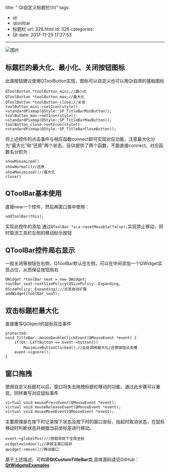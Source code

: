 title: " Qt自定义标题栏\t\t"
tags:
  - qt
  - qtoolbar
  - 标题栏
url: 326.html
id: 326
categories:
  - Qt
date: 2017-11-25 17:27:53
---
![图片](http://wx4.sinaimg.cn/mw690/a8dbb8d6ly1flugooja77j20gv09ht8n.jpg)

标题栏的最大化、最小化、关闭按钮图标
------------------

此类按钮建议使用QToolButton实现，图标可以自定义也可以用Qt自带的基础图标
```
QToolButton *toolButton_mini;//最小化
QToolButton *toolButton_max;//最大化
QToolButton *toolButton_close;//关闭
toolButton_mini->setIcon(style()->standardPixmap(QStyle::SP_TitleBarMinButton));
toolButton_max->setIcon(style()->standardPixmap(QStyle::SP_TitleBarMaxButton));
toolButton_close->setIcon(style()->standardPixmap(QStyle::SP_TitleBarCloseButton));
```
将上述控件的点击事件与相应函数connect即可实现对应功能，注意最大化分为“最大化”和“还原”两个状态，且Qt提供了两个函数，不能直接connect。对应函数名分别为：
```
showMinimized()
showNormal()//还原
showMaximized()//最大化
close()
```
QToolBar基本使用
------------

直接new一个控件，然后再窗口类中使用：

`addToolBar(this);`

实现此控件的添加 通过`QToolBar *a;a->asetMovable(false);`实现禁止移动，同时取消工具栏左侧的移动标示按钮

QToolBar控件局右显示
--------------

一般关闭等按钮在右侧，QToolBar默认在左侧，可以在中间添加一个QWidget实现占位，从而保证按钮局右
```
QWidget *toolBar_seat = new QWidget;
toolBar_seat->setSizePolicy(QSizePolicy::Expanding, QSizePolicy::Expanding);//长宽自动扩展
addWidget(toolBar_seat);
```
双击标题栏最大化
--------

直接重写QObject的鼠标双击事件
```
protected:
void TitleBar::mouseDoubleClickEvent(QMouseEvent *event) {
    if(Qt::LeftButton == event->button())
        MaximizeButtonClicked();//此处调用最大化/还原按钮点击槽
    event->ignore();
}
```
窗口拖拽
----

使用自定义标题栏以后，窗口将失去拖拽标题栏移动的功能，通过此步骤可以重现，同样重写对应鼠标事件
```
virtual void mousePressEvent(QMouseEvent *event);
virtual void mouseReleaseEvent(QMouseEvent *event);
virtual void mouseMoveEvent(QMouseEvent *event);
```
主要原理是在按下时记录按下状态及按下时的窗口坐标，抬起时取消状态，在鼠标移动时判断状态并根据当前坐标差进行移动。
```
event->globalPos()//获取系统下全局坐标
widget=window();//获取主窗口指针
qwidget->move()//移动窗口
```
基于上述描述，可构建**QtCustomTitleBar**类,具体源码请见GitHub：**[QtWidgetsExamples](https://github.com/TechieLiang/QtWidgetsExamples)**